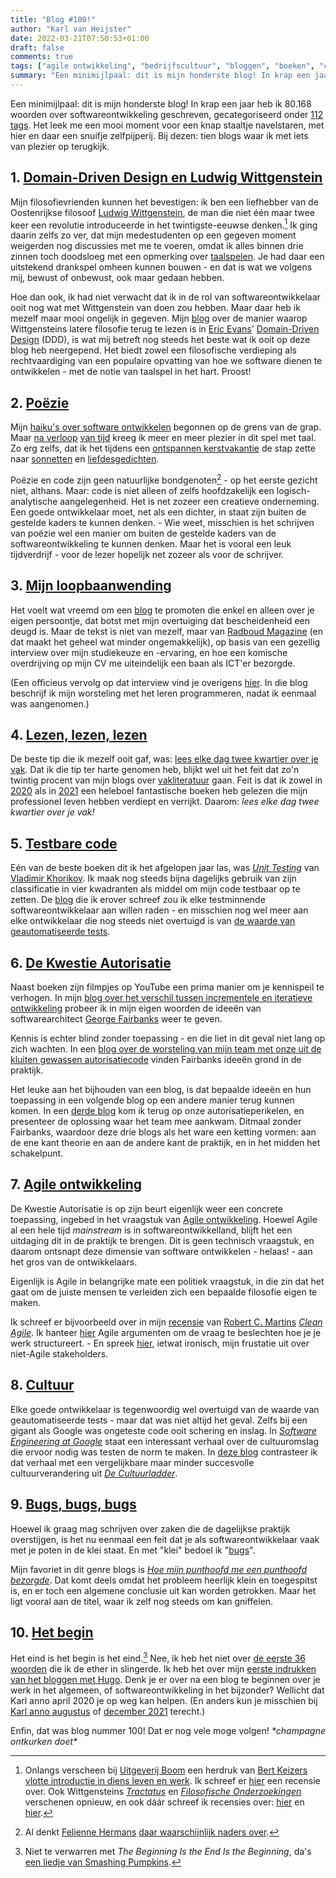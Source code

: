 ```yaml
---
title: "Blog #100!"
author: "Karl van Heijster"
date: 2022-03-21T07:50:53+01:00
draft: false
comments: true
tags: ["agile ontwikkeling", "bedrijfscultuur", "bloggen", "boeken", "carrièrepad", "dotkarl", "filosofie", "poëzie", "testen" ]
summary: "Een minimijlpaal: dit is mijn honderste blog! In krap een jaar heb ik 80.168 woorden over softwareontwikkeling geschreven, gecategoriseerd onder 112 tags. Het leek me een mooi moment voor een knap staaltje navelstaren, met hier en daar een snuifje zelfpijperij. Bij dezen: tien blogs waar ik met iets van plezier op terugkijk."
---
```


Een minimijlpaal: dit is mijn honderste blog! In krap een jaar heb ik 80.168 woorden over softwareontwikkeling geschreven, gecategoriseerd onder [112 tags](/tags/). Het leek me een mooi moment voor een knap staaltje navelstaren, met hier en daar een snuifje zelfpijperij. Bij dezen: tien blogs waar ik met iets van plezier op terugkijk.


## 1. [Domain-Driven Design en Ludwig Wittgenstein](/blog/21/08/domain-driven-design-en-ludwig-wittgenstein/)


Mijn filosofievrienden kunnen het bevestigen: ik ben een liefhebber van de Oostenrijkse filosoof [Ludwig Wittgenstein](https://nl.wikipedia.org/wiki/Ludwig_Wittgenstein), de man die niet één maar twee keer een revolutie introduceerde in het twintigste-eeuwse denken.[^1] Ik ging daarin zelfs zo ver, dat mijn medestudenten op een gegeven moment weigerden nog discussies met me te voeren, omdat ik alles binnen drie zinnen toch doodsloeg met een opmerking over [taalspelen](https://plato.stanford.edu/entries/wittgenstein/#LangGameFamiRese). Je had daar een uitstekend drankspel omheen kunnen bouwen - en dat is wat we volgens mij, bewust of onbewust, ook maar gedaan hebben.


Hoe dan ook, ik had niet verwacht dat ik in de rol van softwareontwikkelaar ooit nog wat met Wittgenstein van doen zou hebben. Maar daar heb ik mezelf maar mooi ongelijk in gegeven. Mijn [blog](/blog/21/08/domain-driven-design-en-ludwig-wittgenstein/) over de manier waarop Wittgensteins latere filosofie terug te lezen is in [Eric Evans](https://www.domainlanguage.com/)' [Domain-Driven Design](https://en.wikipedia.org/wiki/Domain-driven_design) (DDD), is wat mij betreft nog steeds het beste wat ik ooit op deze blog heb neergepend. Het biedt zowel een filosofische verdieping als rechtvaardiging van een populaire opvatting van hoe we software dienen te ontwikkelen - met de notie van taalspel in het hart. Proost!


## 2. [Poëzie](/tags/poëzie/)


Mijn [haiku's over software ontwikkelen](/blog/21/08/vijf-haikus-over-software-ontwikkelen/) begonnen op de grens van de grap. Maar [na verloop](/blog/21/09/vijf-plus-een-haikus-over-software-ontwikkeling/) [van tijd](/blog/21/12/vijf-nieuwe-haikus-over-software-ontwikkelen/) kreeg ik meer en meer plezier in dit spel met taal. Zo erg zelfs, dat ik het tijdens een [ontspannen kerstvakantie](/blog/22/01/vakantie-vs-enigszins-vakantie/) de stap zette naar [sonnetten](/blog/22/01/twee-sonnetten-over-software-ontwikkelen/) en [liefdesgedichten](/blog/22/02/twee-gedichten-over-liefde-en-code/).


Poëzie en code zijn geen natuurlijke bondgenoten[^2] - op het eerste gezicht niet, althans. Maar: code is niet alleen of zelfs hoofdzakelijk een logisch-analytische aangelegenheid. Het is net zozeer een creatieve onderneming. Een goede ontwikkelaar moet, net als een dichter, in staat zijn buiten de gestelde kaders te kunnen denken. - Wie weet, misschien is het schrijven van poëzie wel een manier om buiten de gestelde kaders van de softwareontwikkeling te kunnen denken. Maar het is vooral een leuk tijdverdrijf - voor de lezer hopelijk net zozeer als voor de schrijver.


## 3. [Mijn loopbaanwending](/blog/21/07/mijn-loopbaanwending/)


Het voelt wat vreemd om een [blog](/blog/21/07/mijn-loopbaanwending/) te promoten die enkel en alleen over je eigen persoontje, dat botst met mijn overtuiging dat bescheidenheid een deugd is. Maar de tekst is niet van mezelf, maar van [Radboud Magazine](https://www.ru.nl/alumni/blijf/blijf-hoogte/radboud-magazine/) (en dat maakt het geheel wat minder ongemakkelijk), op basis van een gezellig interview over mijn studiekeuze en -ervaring, en hoe een komische overdrijving op mijn CV me uiteindelijk een baan als ICT'er bezorgde. 


(Een officieus vervolg op dat interview vind je overigens [hier](/blog/22/01/hoe-leer-je-eigenlijk-programmeren/). In die blog beschrijf ik mijn worsteling met het leren programmeren, nadat ik eenmaal was aangenomen.)


## 4. [Lezen, lezen, lezen](/blog/21/05/lees-elke-dag-een-kwartier-over-je-vak/)


De beste tip die ik mezelf ooit gaf, was: [lees elke dag twee kwartier over je vak](/blog/21/05/lees-elke-dag-een-kwartier-over-je-vak/). Dat ik die tip ter harte genomen heb, blijkt wel uit het feit dat zo'n twintig procent van mijn blogs over [vakliteratuur](/tags/boeken/) gaan. Feit is dat ik zowel in [2020](/blog/21/05/de-beste-boeken-over-software-ontwikkeling-die-ik-in-2020-las/) als in [2021](/blog/21/12/de-beste-boeken-over-software-ontwikkeling-die-ik-in-2021-las/) een heleboel fantastische boeken heb gelezen die mijn professionel leven hebben verdiept en verrijkt. Daarom: *lees elke dag twee kwartier over je vak!*


## 5. [Testbare code](/blog/21/08/moet-je-dit-willen-testen/)


Eén van de beste boeken dit ik het afgelopen jaar las, was [*Unit Testing*](https://www.manning.com/books/unit-testing) van [Vladimir Khorikov](https://enterprisecraftsmanship.com/). Ik maak nog steeds bijna dagelijks gebruik van zijn classificatie in vier kwadranten als middel om mijn code testbaar op te zetten. De [blog](/blog/21/08/moet-je-dit-willen-testen/) die ik erover schreef zou ik elke testminnende softwareontwikkelaar aan willen raden - en misschien nog wel meer aan elke ontwikkelaar die nog steeds niet overtuigd is van [de waarde van geautomatiseerde tests](/tags/testen/).


## 6. [De Kwestie Autorisatie](/blog/21/07/de-kwestie-autorisatie/)


Naast boeken zijn filmpjes op YouTube een prima manier om je kennispeil te verhogen. In mijn [blog over het verschil tussen incrementele en iteratieve ontwikkeling](/blog/21/07/incrementele-versus-iteratieve-ontwikkeling/) probeer ik in mijn eigen woorden de ideeën van softwarearchitect [George Fairbanks](https://www.georgefairbanks.com/) weer te geven.


Kennis is echter blind zonder toepassing - en die liet in dit geval niet lang op zich wachten. In een [blog over de worsteling van mijn team met onze uit de kluiten gewassen autorisatiecode](/blog/21/07/de-kwestie-autorisatie/) vinden Fairbanks ideeën grond in de praktijk.


Het leuke aan het bijhouden van een blog, is dat bepaalde ideeën en hun toepassing in een volgende blog op een andere manier terug kunnen komen. In een [derde blog](/blog/21/08/check-op-permissies-niet-op-rollen/) kom ik terug op onze autorisatieperikelen, en presenteer de oplossing waar het team mee aankwam. Ditmaal zonder Fairbanks, waardoor deze drie blogs als het ware een ketting vormen: aan de ene kant theorie en aan de andere kant de praktijk, en in het midden het schakelpunt.


## 7. [Agile ontwikkeling](/blog/21/11/agile-zijn-niet-agile-doen/)


De Kwestie Autorisatie is op zijn beurt eigenlijk weer een concrete toepassing, ingebed in het vraagstuk van [Agile ontwikkeling](/tags/agile-ontwikkeling/). Hoewel Agile al een hele tijd *mainstream* is in softwareontwikkelland, blijft het een uitdaging dit in de praktijk te brengen. Dit is geen technisch vraagstuk, en daarom ontsnapt deze dimensie van software ontwikkelen - helaas! - aan het gros van de ontwikkelaars. 


Eigenlijk is Agile in belangrijke mate een politiek vraagstuk, in die zin dat het gaat om de juiste mensen te verleiden zich een bepaalde filosofie eigen te maken. 


Ik schreef er bijvoorbeeld over in mijn [recensie](/blog/21/11/agile-zijn-niet-agile-doen/) van [Robert C. Martins](https://en.wikipedia.org/wiki/Robert_C._Martin) [*Clean Agile*](https://www.vanduurenmedia.nl/EAN/9789463562393/Clean_Agile_Nederlandse_editie). Ik hanteer [hier](/blog/21/10/horizontale-of-verticale-pbis/) Agile argumenten om de vraag te beslechten hoe je je werk structureert. - En spreek [hier](/blog/21/11/u-vraagt-wij-draaien/), ietwat ironisch, mijn frustatie uit over niet-Agile stakeholders.


## 8. [Cultuur](/blog/21/12/hoe-nooglers-testen-de-norm-maakten/)


Elke goede ontwikkelaar is tegenwoordig wel overtuigd van de waarde van geautomatiseerde tests - maar dat was niet altijd het geval. Zelfs bij een gigant als Google was ongeteste code ooit schering en inslag. In [*Software Engineering at Google*](https://www.oreilly.com/library/view/software-engineering-at/9781492082781/) staat een interessant verhaal over de cultuuromslag die ervoor nodig was testen de norm te maken. In [deze blog](/blog/21/12/hoe-nooglers-testen-de-norm-maakten/) contrasteer ik dat verhaal met een vergelijkbare maar minder succesvolle cultuurverandering uit [*De Cultuurladder*](https://www.atlascontact.nl/boek/de-cultuurladder/).


## 9. [Bugs, bugs, bugs](/blog/21/04/hoe-mijn-profielfoto-me-een-punthoofd-bezorgde/)


Hoewel ik graag mag schrijven over zaken die de dagelijkse praktijk overstijgen, is het nu eenmaal een feit dat je als softwareontwikkelaar vaak met je poten in de klei staat. En met "klei" bedoel ik "[bugs](/blog/21/06/bevat-deze-code-een-bug/)".


Mijn favoriet in dit genre blogs is [*Hoe mijn punthoofd me een punthoofd bezorgde*](/blog/21/04/hoe-mijn-profielfoto-me-een-punthoofd-bezorgde/). Dat komt deels omdat het probleem heerlijk klein en toegespitst is, en er toch een algemene conclusie uit kan worden getrokken. Maar het ligt vooral aan de titel, waar ik zelf nog steeds om kan gniffelen.


## 10. [Het begin](/blog/21/04/bloggen-met-hugo-eerste-indrukken/)


Het eind is het begin is het eind.[^3] Nee, ik heb het niet over [de eerste 36 woorden](/blog/21/04/hello-world/) die ik de ether in slingerde. Ik heb het over mijn [eerste indrukken van het bloggen met Hugo](/blog/21/04/bloggen-met-hugo-eerste-indrukken/). Denk je er over na een blog te beginnen over je werk in het algemeen, of softwareontwikkeling in het bijzonder? Wellicht dat Karl anno april 2020 je op weg kan helpen. (En anders kun je misschien bij [Karl anno augustus](/blog/21/08/vijf-voordelen-van-bloggen/) of [december 2021](/blog/21/12/drie-tips-voor-beginnende-bloggers/) terecht.)


Enfin, dat was blog nummer 100! Dat er nog vele moge volgen! *\*champagne ontkurken doet\**


[^1]: Onlangs verscheen bij [Uitgeverij Boom](https://www.boomfilosofie.nl/) een herdruk van [Bert Keizers](https://nl.wikipedia.org/wiki/Bert_Keizer) [vlotte introductie in diens leven en werk](https://www.boomfilosofie.nl/product/100-10271_Leven-en-werk-van-Ludwig-Wittgenstein). Ik schreef er [hier](https://deleesclubvanalles.nl/recensie/leven-en-werk-van-ludwig-wittgenstein-2/) een recensie over. Ook Wittgensteins [*Tractatus*](https://www.boomfilosofie.nl/product/100-10270_Tractatus) en [*Filosofische Onderzoekingen*](https://www.boomfilosofie.nl/product/100-10272_Filosofische-onderzoekingen) verschenen opnieuw, en ook dáár schreef ik recensies over: [hier](https://deleesclubvanalles.nl/recensie/tractatus-logisch-filosofische-verhandeling/) en [hier](https://deleesclubvanalles.nl/recensie/filosofische-onderzoekingen/).

[^2]: Al denkt [Felienne Hermans](https://felienne.com/) [daar waarschijnlijk naders over](https://www.felienne.com/coetry).

[^3]: Niet te verwarren met *The Beginning Is the End Is the Beginning*, da's [een liedje van Smashing Pumpkins](https://www.youtube.com/watch?v=59g5R8rwqpY).
